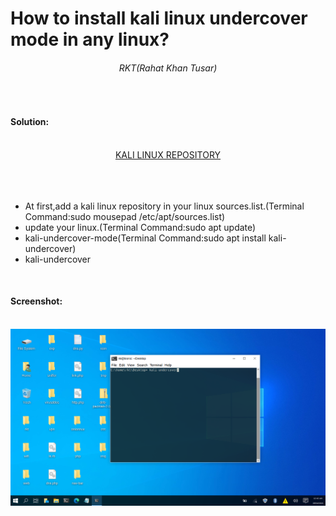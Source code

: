 <!DOCTYPE html>
<html>
<head>
<link rel="stylesheet" href="style.css">
</head>
<body>
<h1> How to install kali linux undercover mode in any linux?</h1>
<center>
<h6>RKT(Rahat Khan Tusar)</h6>
</center>
<br>
<h4> Solution:</h4>
<br>
<center>
<a href="https://github.com/r3k4t/kali-mirrorlist">KALI LINUX REPOSITORY</a>
</center>
<br>
<br>
<br>
<ul>
<li>At first,add a kali linux repository in your linux sources.list.(Terminal Command:sudo mousepad  /etc/apt/sources.list)</li>
<li>update your linux.(Terminal Command:sudo apt update)</li>
<li>kali-undercover-mode(Terminal Command:sudo apt install kali-undercover)</li>
<li>kali-undercover</li>
</ul>
<br>
<h4>Screenshot:</h4>
<br>
<img src="image.png"alt="image"/>

</body>
</html>





